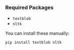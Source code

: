 ### Required Packages

- `textblob`
- `nltk`

You can install these manually:
```bash
pip install textblob nltk
